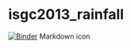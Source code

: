 # isgc2013_rainfall

[![Binder](https://replay.notebooks.egi.eu/badge_logo.svg)](https://replay.notebooks.egi.eu/v2/gh/glarocca/isgc2013_rainfall.git/HEAD)
Markdown icon
